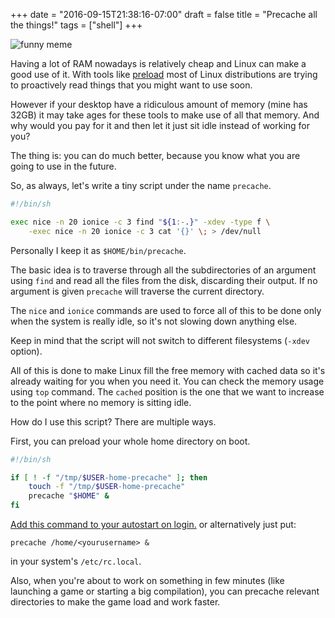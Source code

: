 +++
date = "2016-09-15T21:38:16-07:00"
draft = false
title = "Precache all the things!"
tags = ["shell"]
+++

![funny meme](http://cdn.memegenerator.net/instances/400x/33671988.jpg)

Having a lot of RAM nowadays is relatively cheap and Linux can make a good use
of it. With tools like [preload][preload] most of Linux distributions are
trying to proactively read things that you might want to use soon.

[preload]: http://en.wikipedia.org/wiki/Preload_(software)

However if your desktop have a ridiculous amount of memory (mine has 32GB) it
may take ages for these tools to make use of all that memory. And why would you pay
for it and then let it just sit idle instead of working for you?

The thing is: you can do much better, because you know what you are going to
use in the future.

So, as always, let's write a tiny script under the name `precache`.

``` bash
#!/bin/sh

exec nice -n 20 ionice -c 3 find "${1:-.}" -xdev -type f \
	-exec nice -n 20 ionice -c 3 cat '{}' \; > /dev/null
```

Personally I keep it as `$HOME/bin/precache`.

<!--more-->

The basic idea is to traverse through all the subdirectories of an argument
using `find` and read all the files from the disk, discarding their output. If no
argument is given `precache` will traverse the current directory.

The `nice` and `ionice` commands are used to force all of this to be done only
when the system is really idle, so it's not slowing down anything else.

Keep in mind that the script will not switch to different filesystems (`-xdev`
option).

All of this is done to make Linux fill the free memory with cached
data so it's already waiting for you when you need it. You can check the
memory usage using `top` command. The `cached` position is the one that we want
to increase to the point where no memory is sitting idle.

How do I use this script? There are multiple ways.

First, you can preload your whole home directory on boot.

``` bash
#!/bin/sh

if [ ! -f "/tmp/$USER-home-precache" ]; then
	touch -f "/tmp/$USER-home-precache"
	precache "$HOME" &
fi
```

[Add this command to your autostart on login.][autostarting] or alternatively
just put:

	precache /home/<yourusername> &

in your system's `/etc/rc.local`.

[autostarting]: http://en.gentoo-wiki.com/wiki/Autostart_Programs

Also, when you're about to work on something in few minutes (like launching a
game or starting a big compilation), you can precache relevant directories to
make the game load and work faster.
